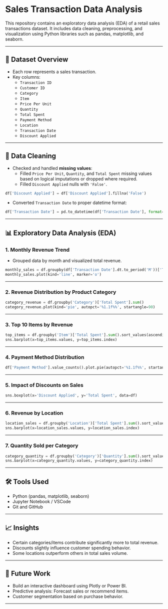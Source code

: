 # Sales Transaction Data Analysis

This repository contains an exploratory data analysis (EDA) of a retail sales transactions dataset. It includes data cleaning, preprocessing, and visualization using Python libraries such as pandas, matplotlib, and seaborn.

---

## 📁 Dataset Overview

- Each row represents a sales transaction.
- Key columns:
  - `Transaction ID`
  - `Customer ID`
  - `Category`
  - `Item`
  - `Price Per Unit`
  - `Quantity`
  - `Total Spent`
  - `Payment Method`
  - `Location`
  - `Transaction Date`
  - `Discount Applied`

---

## 🧹 Data Cleaning

- Checked and handled **missing values**:
  - Filled `Price Per Unit`, `Quantity`, and `Total Spent` missing values based on logical imputations or dropped where required.
  - Filled `Discount Applied` nulls with `'False'`.

```python
df['Discount Applied'] = df['Discount Applied'].fillna('False')
```

- Converted `Transaction Date` to proper datetime format:

```python
df['Transaction Date'] = pd.to_datetime(df['Transaction Date'], format='%d-%m-%Y', errors='coerce')
```

---

## 📊 Exploratory Data Analysis (EDA)

### 1. Monthly Revenue Trend

- Grouped data by month and visualized total revenue.

```python
monthly_sales = df.groupby(df['Transaction Date'].dt.to_period('M'))['Total Spent'].sum()
monthly_sales.plot(kind='line', marker='o')
```

---

### 2. Revenue Distribution by Product Category

```python
category_revenue = df.groupby('Category')['Total Spent'].sum()
category_revenue.plot(kind='pie', autopct='%1.1f%%', startangle=90)
```

---

### 3. Top 10 Items by Revenue

```python
top_items = df.groupby('Item')['Total Spent'].sum().sort_values(ascending=False).head(10)
sns.barplot(x=top_items.values, y=top_items.index)
```

---

### 4. Payment Method Distribution

```python
df['Payment Method'].value_counts().plot.pie(autopct='%1.1f%%', startangle=90)
```

---

### 5. Impact of Discounts on Sales

```python
sns.boxplot(x='Discount Applied', y='Total Spent', data=df)
```

---

### 6. Revenue by Location

```python
location_sales = df.groupby('Location')['Total Spent'].sum().sort_values(ascending=False)
sns.barplot(x=location_sales.values, y=location_sales.index)
```

---

### 7. Quantity Sold per Category

```python
category_quantity = df.groupby('Category')['Quantity'].sum().sort_values()
sns.barplot(x=category_quantity.values, y=category_quantity.index)
```

---

## 🛠️ Tools Used

- Python (pandas, matplotlib, seaborn)
- Jupyter Notebook / VSCode
- Git and GitHub

---

## 📈 Insights

- Certain categories/items contribute significantly more to total revenue.
- Discounts slightly influence customer spending behavior.
- Some locations outperform others in total sales volume.

---

## 📎 Future Work

- Build an interactive dashboard using Plotly or Power BI.
- Predictive analysis: Forecast sales or recommend items.
- Customer segmentation based on purchase behavior.

---
